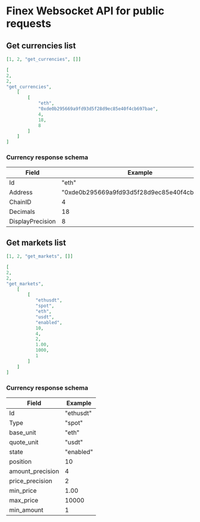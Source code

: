 # Finex Websocket API for public requests

## Get currencies list

```json
[1, 2, "get_currencies", []]
```

```json
[
2,
2,
"get_currencies",
    [
        [
            "eth",
            "0xde0b295669a9fd93d5f28d9ec85e40f4cb697bae",
            4,
            18,
            8
        ]
    ]
]
```

### Currency response schema

| Field            | Example                                      |
| ---------------- | -------------------------------------------- |
| Id               | "eth"                                        |
| Address          | "0xde0b295669a9fd93d5f28d9ec85e40f4cb697bae" |
| ChainID          | 4                                            |
| Decimals         | 18                                           |
| DisplayPrecision | 8                                            |

## Get markets list

```json
[1, 2, "get_markets", []]
```

```json
[
2,
2,
"get_markets",
    [
        [
           "ethusdt",
           "spot",
           "eth",
           "usdt",
           "enabled",
           10,
           4,
           2,
           1.00,
           1000,
           1
        ]
    ]
]
```

### Currency response schema

| Field            | Example         |
| ---------------- | --------------- |
| Id               | "ethusdt"       |
| Type             | "spot"          |
| base_unit        | "eth"           |
| quote_unit       | "usdt"          |
| state            | "enabled"       |
| position         | 10              |
| amount_precision | 4               |
| price_precision  | 2               |
| min_price        | 1.00            |
| max_price        | 10000           |
| min_amount       | 1               |
